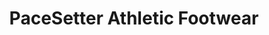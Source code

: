 ---
title: "PaceSetter Athletic Footwear"
url: /gibsons/pacesetter-athletic-footwear/
shop: shoes
---